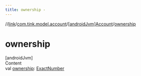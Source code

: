 ```yaml
---
title: ownership -
---
```

//[link](../../index.md)/[com.tink.model.account](../index.md)/[[androidJvm]Account](index.md)/[ownership](ownership.md)



# ownership  
[androidJvm]  
Content  
val [ownership](ownership.md): [ExactNumber](../../com.tink.model.misc/[android-jvm]-exact-number/index.md)  




